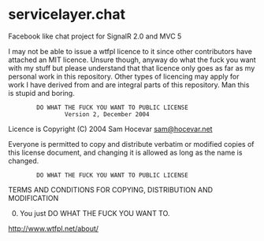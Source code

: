servicelayer.chat
=================

Facebook like chat project for SignalR 2.0 and MVC 5

I may not be able to issue a wtfpl licence to it since other contributors have attached an MIT licence. Unsure though, anyway do what the fuck you want with my stuff but please understand that that licence only goes as far as my personal work in this repository. Other types of licencing may apply for work I have derived from and are integral parts of this repository. Man this is stupid and boring.

            DO WHAT THE FUCK YOU WANT TO PUBLIC LICENSE
                    Version 2, December 2004


  Licence is Copyright (C) 2004 Sam Hocevar <sam@hocevar.net> 

 Everyone is permitted to copy and distribute verbatim or modified 
 copies of this license document, and changing it is allowed as long 
 as the name is changed. 

            DO WHAT THE FUCK YOU WANT TO PUBLIC LICENSE 
   TERMS AND CONDITIONS FOR COPYING, DISTRIBUTION AND MODIFICATION 

  0. You just DO WHAT THE FUCK YOU WANT TO.

http://www.wtfpl.net/about/ 
